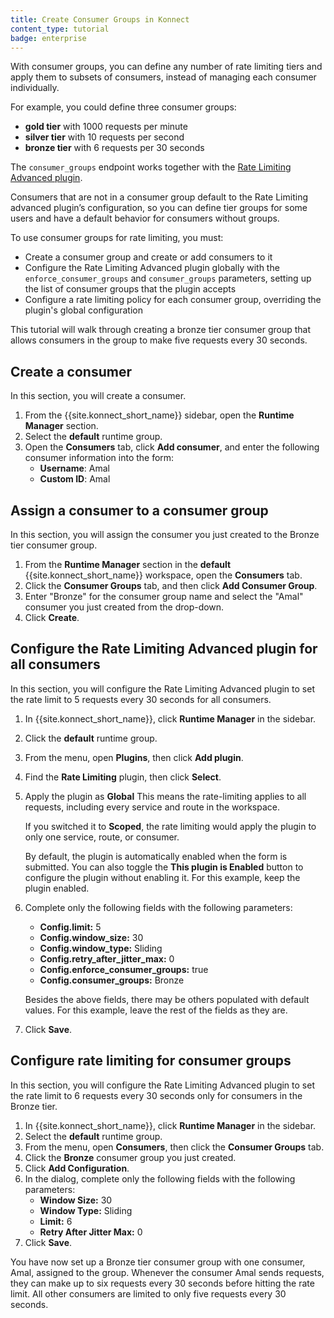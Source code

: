 ```yaml
---
title: Create Consumer Groups in Konnect
content_type: tutorial
badge: enterprise
---
```

With consumer groups, you can define any number of rate limiting tiers and
apply them to subsets of consumers, instead of managing each consumer
individually.

For example, you could define three consumer groups:
* **gold tier** with 1000 requests per minute
* **silver tier** with 10 requests per second
* **bronze tier** with 6 requests per 30 seconds

The `consumer_groups` endpoint works together with the [Rate Limiting Advanced plugin](/hub/kong-inc/rate-limiting-advanced).

Consumers that are not in a consumer group default to the Rate Limiting advanced
plugin’s configuration, so you can define tier groups for some users and
have a default behavior for consumers without groups.

To use consumer groups for rate limiting, you must:
* Create a consumer group and create or add consumers to it
* Configure the Rate Limiting Advanced plugin globally with the `enforce_consumer_groups`
and `consumer_groups` parameters, setting up the list of consumer groups that
the plugin accepts
* Configure a rate limiting policy for each consumer group, overriding the 
plugin's global configuration

This tutorial will walk through creating a bronze tier consumer group that allows consumers in the group to make five requests every 30 seconds. 

## Create a consumer

In this section, you will create a consumer.

1. From the {{site.konnect_short_name}} sidebar, open the **Runtime Manager** section.
1. Select the **default** runtime group.
1. Open the **Consumers** tab, click **Add consumer**, and enter the following consumer information into the form:
    * **Username**: Amal
    * **Custom ID**: Amal

## Assign a consumer to a consumer group

In this section, you will assign the consumer you just created to the Bronze tier consumer group. 

1. From the **Runtime Manager** section in the **default** {{site.konnect_short_name}} workspace, open the **Consumers** tab.
1. Click the **Consumer Groups** tab, and then click **Add Consumer Group**.
1. Enter "Bronze" for the consumer group name and select the "Amal" consumer you just created from the drop-down. 
1. Click **Create**.

## Configure the Rate Limiting Advanced plugin for all consumers

In this section, you will configure the Rate Limiting Advanced plugin to set the rate limit to 5 requests every 30 seconds for all consumers.

1. In {{site.konnect_short_name}}, click **Runtime Manager** in the sidebar.
1. Click the **default** runtime group.
1. From the menu, open **Plugins**, then click **Add plugin**.
1. Find the **Rate Limiting** plugin, then click **Select**.
1. Apply the plugin as **Global**
    This means the rate-limiting applies to all requests, including every service and route in the workspace.

    If you switched it to **Scoped**, the rate limiting would apply the plugin to only one service, route, or consumer.

    By default, the plugin is automatically enabled when the form is submitted.
    You can also toggle the **This plugin is Enabled** button to configure the plugin without enabling it.
    For this example, keep the plugin enabled.
1. Complete only the following fields with the following parameters:
    * **Config.limit:** 5
    * **Config.window_size:** 30
    * **Config.window_type:** Sliding
    * **Config.retry_after_jitter_max:** 0
    * **Config.enforce_consumer_groups:** true 
    * **Config.consumer_groups:** Bronze

    Besides the above fields, there may be others populated with default values. For this example, leave the rest of the fields as they are.
1. Click **Save**.

## Configure rate limiting for consumer groups

In this section, you will configure the Rate Limiting Advanced plugin to set the rate limit to 6 requests every 30 seconds only for consumers in the Bronze tier.

1. In {{site.konnect_short_name}}, click **Runtime Manager** in the sidebar.
1. Select the **default** runtime group.
1. From the menu, open **Consumers**, then click the **Consumer Groups** tab.
1. Click the **Bronze** consumer group you just created.
1. Click **Add Configuration**.
1. In the dialog, complete only the following fields with the following parameters:
    * **Window Size:** 30
    * **Window Type:** Sliding
    * **Limit:** 6
    * **Retry After Jitter Max:** 0
1. Click **Save**.

You have now set up a Bronze tier consumer group with one consumer, Amal, assigned to the group. Whenever the consumer Amal sends requests, they can make up to six requests every 30 seconds before hitting the rate limit. All other consumers are limited to only five requests every 30 seconds. 